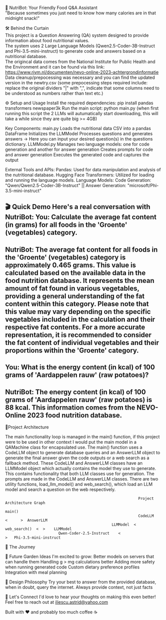 🥑 NutriBot: Your Friendly Food Q&A Assistant <br />
"Because sometimes you just need to know how many calories are in that midnight snack!"

🛠️ Behind the Curtain <br />
This project is a Question Answering (QA) system designed to provide information about food nutritional values. <br />
The system uses 2 Large Language Models (Qwen2.5-Coder-3B-Instruct and Phi-3.5-mini-instruct)
to generate code and answers based on a nutritional database. <br />
The origincal data comes from the National Institute for Public Health and the Environment and it can be found via this link: https://www.rivm.nl/documenten/nevo-online-2023-achtergrondinformatie
Data cleanup/prepocessing was necessary and you can find the updated version in the newtry.csv (some prepocessing steps required include: replace the original dividers "|" with ",", indicate that some 
columns need to be understood as numbers rather than text etc.)

⚙️ Setup and Usage
Install the required dependencies: pip install pandas transformers newspaper3k
Run the main script: python main.py  (when first running this script the 2 LLMs will autumatically start downloading, this will take a while since they are quite big >= 4GB)

Key Components:
    main.py
        Loads the nutritional data CSV into a pandas DataFrame
        Initializes the LLMModel
        Processes questions and generates answers -> Here you can input your desired question(s) in the questions dictionary.
    LLMModel.py
        Manages two language models: one for code generation and another for answer generation
        Creates prompts for code and answer generation
        Executes the generated code and captures the output

External Tools and APIs:
    Pandas: Used for data manipulation and analysis of the nutritional database.
    Hugging Face Transformers: Utilized for loading and running the language models.
    Language Models: Code Generation: "Qwen/Qwen2.5-Coder-3B-Instruct" || Answer Generation: "microsoft/Phi-3.5-mini-instruct"


🎬 Quick Demo
Here's a real conversation with NutriBot:
You: Calculate the average fat content (in grams) for all foods in the 'Groente' (vegetables) category.
--------------------------------------------------
NutriBot: The average fat content for all foods in the 'Groente' (vegetables) category is approximately 0.465 grams. This value is calculated based on the available data
in the food nutrition database. It represents the mean amount of fat found in various vegetables, providing a general understanding of the fat content within this category.
Please note that this value may vary depending on the specific vegetables included in the calculation and their respective fat contents. For a more accurate representation,
it is recommended to consider the fat content of individual vegetables and their proportions within the 'Groente' category.
--------------------------------------------------

You: What is the energy content (in kcal) of 100 grams of 'Aardappelen rauw' (raw potatoes)?
--------------------------------------------------
NutriBot:
The energy content (in kcal) of 100 grams of 'Aardappelen rauw' (raw potatoes) is 88 kcal. This information comes from the NEVO-Online 2023 food nutrition database.
--------------------------------------------------


📐Project Architecture

The main functionality loop is managed in the main() function, if this project were to be used in other context I would put the main model in a QAMachine class for encapsulated use.
The main() function uses a CodeLLM object to generate database queries and an AnswerLLM object to generate the final answer given the code outputs or a web search as a fallback method.
These CodeLLM and AnswerLLM classes have an LLMModel object which actually contains the model they use to generate. This contains functionality that both LLM classes use for generation.
The prompts are made in the CodeLLM and AnswerLLM classes. There are two utility functions, load_llm_model() and web_search(), which load an LLM model and search a question on the web respectively.

                                                                Project Architecture Graph
                                                                        main()
                                                                CodeLLM   <      >  AnswerLLM
                                                    LLMModel  <        web_search()  <  >    LLMModel
                            Qwen-Coder-2.5-Instruct    <                                         >   Phi-3.5-mini-instruct

🎯 The Journey



🌱 Future Garden
Ideas I'm excited to grow:
Better models on servers that can handle them
Handling g > mg calculations better
Adding more safety when running generated code
Custom dietary preference profiles
Integration with meal planning

🎨 Design Philosophy
Try your best to answer from the provided database, when in doubt, query the internet.
Always provide context, not just facts

🤝 Let's Connect
I'd love to hear your thoughts on making this even better! Feel free to reach out at iliescu.astrid@yahoo.com

Built with ❤️ and probably too much coffee ☕
